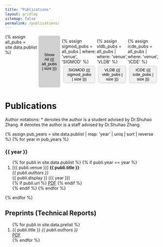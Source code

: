 ```yaml
---
title: "Publications"
layout: gridlay
sitemap: false
permalink: /publications/
---
```

<div style="display: flex; flex-direction: row;">
  <!-- Filter buttons with paper counts -->
  {% assign all_pubs = site.data.publist %}
  <button class="filter-button active-filter" onclick="filterByVenue('All')">Show All ({{ all_pubs | size }})</button>

  {% assign sigmod_pubs = all_pubs | where: 'venue', 'SIGMOD' %}
  <button class="filter-button" onclick="filterByVenue('SIGMOD')">SIGMOD ({{ sigmod_pubs | size }})</button>
  
  {% assign vldb_pubs = all_pubs | where: 'venue', 'VLDB' %}
  <button class="filter-button" onclick="filterByVenue('VLDB')">VLDB ({{ vldb_pubs | size }})</button>
  
  {% assign icde_pubs = all_pubs | where: 'venue', 'ICDE' %}
  <button class="filter-button" onclick="filterByVenue('ICDE')"> ICDE ({{ icde_pubs | size }})</button>  
</div>

# Publications
Author notations: * denotes the author is a student advised by Dr.Shuhao Zhang. # denotes the author is a staff advised by Dr.Shuhao Zhang.

<style>
  .filter-button {
    cursor: pointer;
    padding: 5px 10px;
    margin: 5px;
    border: 1px solid #ccc;
    border-radius: 5px;
    background-color: #f0f0f0;
  }

  .filter-button:hover {
    background-color: #e0e0e0;
  }

  .active-filter {
    background-color: #d0d0d0;
  }
</style>

<script>
  function filterByVenue(venue) {
    var allPublications = document.querySelectorAll('.publication');
    var allYears = document.querySelectorAll('.year-heading');
    allYears.forEach(function(year) {
      year.style.display = 'none'; // Initially hide all year headings
    });

    allPublications.forEach(function(pub) {
      if (venue === 'All' || pub.dataset.venue === venue) {
        pub.style.display = '';
        // Show the year heading if at least one publication is visible
        var yearHeading = document.querySelector('.year-heading[data-year="' + pub.dataset.year + '"]');
        if (yearHeading) {
          yearHeading.style.display = '';
        }
      } else {
        pub.style.display = 'none';
      }
    });

    // Update button styles
    var allButtons = document.querySelectorAll('.filter-button');
    allButtons.forEach(function(btn) {
      if (btn.textContent === venue || (venue === 'All' && btn.textContent === 'Show All')) {
        btn.classList.add('active-filter');
      } else {
        btn.classList.remove('active-filter');
      }
    });
  }
</script>

{% assign pub_years = site.data.publist | map: 'year' | uniq | sort | reverse %}
{% for year in pub_years %}
  <h3 class="year-heading" data-year="{{ year }}">{{ year }}</h3>
  <ol>
    {% for publi in site.data.publist %}
      {% if publi.year == year %}
        <li class="publication" data-venue="{{ publi.venue }}" data-year="{{ year }}">
          [{{ publi.venue }}] <strong>{{ publi.title }}</strong><br />
          <em>{{ publi.authors }}</em><br />
          {{ publi.display }} ({{ year }})<br />
          {% if publi.url %}
            <a href="{{ publi.url }}">PDF</a>
          {% endif %}
        </li>
      {% endif %}
    {% endfor %}
  </ol>
{% endfor %}

## Preprints (Technical Reports)
<ol>
{% for publi in site.data.prelist %}
  <li>{{ publi.title }}
    <em>{{ publi.authors }}</em><br />
    <i class="fa-regular fa-file-pdf"></i><a href="{{ publi.url }}">PDF</a>
  </li>
{% endfor %}
</ol>

